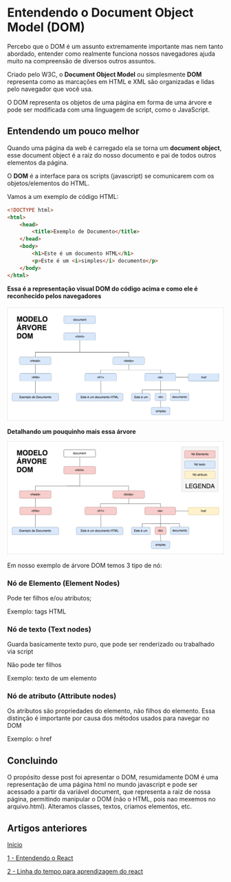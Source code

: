 # Entendendo o Document Object Model (DOM)

Percebo que o DOM é um assunto extremamente importante mas nem tanto abordado, entender como realmente funciona nossos navegadores ajuda muito na compreensão de diversos outros assuntos.


Criado pelo W3C, o **Document Object Model** ou simplesmente **DOM** representa como as marcações em HTML e XML são organizadas e lidas pelo navegador que você usa.


O DOM representa os objetos de uma página em forma de uma árvore e pode ser modificada com uma linguagem de script, como o JavaScript.


## Entendendo um pouco melhor

Quando uma página da web é carregado ela se torna um **document object**, esse document object é a raiz do nosso documento e pai de todos outros elementos da página.

O **DOM** é a interface para os scripts (javascript) se comunicarem com os objetos/elementos do HTML.

Vamos a um exemplo de código HTML: 


```HTML
<!DOCTYPE html>
<html>
    <head>
        <title>Exemplo de Documento</title>
    </head>
    <body>
        <h1>Este é um documento HTML</h1>
        <p>Este é um <i>simples</i> documento</p>
    </body>
</html>
```


**Essa é a representação visual DOM do código acima e como ele é reconhecido pelos navegadores**

![Cah Felix](/imgs/dom.jpg?style=centerme)

**Detalhando um pouquinho mais essa árvore**

![Cah Felix](/imgs/dom-no.jpg?style=centerme)


Em nosso exemplo de árvore DOM temos 3 tipo de nó:


### Nó de Elemento (Element Nodes)

Pode ter filhos e/ou atributos;

Exemplo: tags HTML



### Nó de texto (Text nodes)

Guarda basicamente texto puro, que pode ser renderizado ou trabalhado via script

Não pode ter filhos

Exemplo: texto de um elemento 



### Nó de atributo (Attribute nodes)

Os atributos são propriedades do elemento, não filhos do elemento. Essa distinção é importante por causa dos métodos usados para navegar no DOM

Exemplo: o href

## Concluindo

O propósito desse post foi apresentar o DOM, resumidamente DOM é uma representação de uma página html no mundo javascript e pode ser acessado a partir da variável document, que representa a raiz de nossa página, permitindo manipular o DOM (não o HTML, pois nao mexemos no arquivo.html). Alteramos classes, textos, criamos elementos, etc.


## Artigos anteriores
[Início](https://github.com/cahfelix/artigos-react)

[1 - Entendendo o React](entendendo-o-react.md)

[2 - Linha do tempo para aprendizagem do react](linha-do-tempo-da-aprendizagem-do-react.md)



